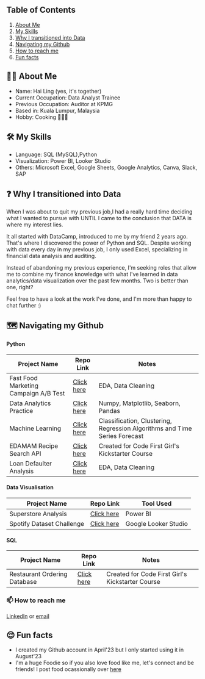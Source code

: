 ## Table of Contents
1. [About Me](https://github.com/haiilingg/haiilingg/blob/main/README.md#-about-me)
2. [My Skills](https://github.com/haiilingg/haiilingg/blob/main/README.md#%EF%B8%8F-my-skills)
3. [Why I transitioned into Data](https://github.com/haiilingg/haiilingg/blob/main/README.md#-why-i-transitioned-into-data)
4. [Navigating my Github ](https://github.com/haiilingg/haiilingg/blob/main/README.md#%EF%B8%8F-navigating-my-github)
5. [How to reach me](https://github.com/haiilingg/haiilingg/blob/main/README.md#-how-to-reach-me)
6. [Fun facts](https://github.com/haiilingg/haiilingg/blob/main/README.md#-fun-facts)

## 👩🏻 About Me 
- Name: Hai Ling (yes, it's together)
- Current Occupation: Data Analyst Trainee
- Previous Occupation: Auditor at KPMG
- Based in: Kuala Lumpur, Malaysia
- Hobby: Cooking 👩🏼‍🍳

## 🛠️ My Skills
- Language: SQL (MySQL),Python
- Visualization: Power BI, Looker Studio
- Others: Microsoft Excel, Google Sheets, Google Analytics, Canva, Slack, SAP

## ❓ Why I transitioned into Data
When I was about to quit my previous job,I had a really hard time deciding what I wanted to pursue with UNTIL I came to the conclusion that DATA is where my interest lies.

It all started with DataCamp, introduced to me by my friend 2 years ago. That's where I discovered the power of Python and SQL. Despite working with data every day in my previous job, I only used Excel, specializing in financial data analysis and auditing.

Instead of abandoning my previous experience, I'm seeking roles that allow me to combine my finance knowledge with what I've learned in data analytics/data visualization over the past few months. Two is better than one, right?

Feel free to have a look at the work I've done, and I'm more than happy to chat further :)

## 🗺️ Navigating my Github 

#### Python
| Project Name| Repo Link | Notes|
| --- | ---- | -- |
| Fast Food Marketing Campaign A/B Test| [Click here](https://github.com/haiilingg/Business-Analytics-KYDP/tree/main/Python%20EDA) | EDA, Data Cleaning
| Data Analytics Practice | [Click here](https://github.com/haiilingg/Data-Analytics-with-Python) | Numpy, Matplotlib, Seaborn, Pandas
| Machine Learning | [Click here](https://github.com/haiilingg/Machine-Learning-with-Python) | Classification, Clustering, Regression Algorithms and Time Series Forecast
| EDAMAM Recipe Search API | [Click here](https://github.com/haiilingg/CFG-Python-Project) | Created for Code First Girl's Kickstarter Course|
| Loan Defaulter Analysis | [Click here](https://github.com/haiilingg/EDA-project) | EDA, Data Cleaning

#### Data Visualisation
| Project Name| Repo Link | Tool Used|
| --- | --- | --- |
| Superstore Analysis | [Click here](https://github.com/haiilingg/Business-Analytics-KYDP/tree/main/Data%20Visualisation) | Power BI|
| Spotify Dataset Challenge | [Click here](https://github.com/haiilingg/Spotify-Dataset-Challenge) | Google Looker Studio|

#### SQL
| Project Name| Repo Link | Notes|
| --- | --- | --- |
| Restaurant Ordering Database | [Click here](https://github.com/haiilingg/CFG-SQL-Project) | Created for Code First Girl's Kickstarter Course|

### 📫 How to reach me
[LinkedIn](https://www.linkedin.com/in/tanhailing/) or [email](haiilingg99@gmail.com)

## 😌 Fun facts
- I created my Github account in April'23 but I only started using it in August'23 
- I'm a huge Foodie so if you also love food like me, let's connect and be friends! I post food ocassionally over [here](https://www.instagram.com/hl.eatss/)

<!--
**haiilingg/haiilingg** is a ✨ _special_ ✨ repository because its `README.md` (this file) appears on your GitHub profile.

Here are some ideas to get you started:

- 🔭 I’m currently working on ...
- 🌱 I’m currently learning ...
- 👯 I’m looking to collaborate on ...
- 🤔 I’m looking for help with ...
- 💬 Ask me about ...
- 📫 How to reach me: ...
- 😄 Pronouns: ...
- ⚡ Fun fact: ...
-->
